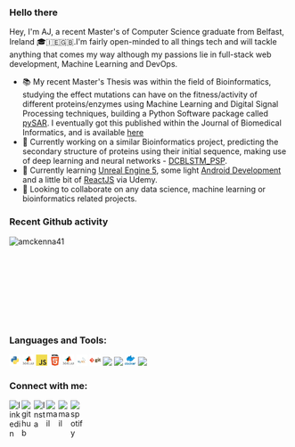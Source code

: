 ### Hello there
<!-- <img src="https://media.giphy.com/media/KGMzZvWa5su2O5LCVR/giphy.gif" width="10px">
 -->
Hey, I'm AJ, a recent Master's of Computer Science graduate from Belfast, Ireland 🎓🇮🇪🇬🇧.I'm fairly open-minded to all things tech and will tackle anything that comes my way although my passions lie in full-stack web development, Machine Learning and DevOps. 

- 📚 My recent Master's Thesis was within the field of Bioinformatics, studying the effect mutations can have on the fitness/activity of different proteins/enzymes using Machine Learning and Digital Signal Processing techniques, building a Python Software package called [pySAR](https://github.com/amckenna41/pySAR). I eventually got this published within the Journal of Biomedical Informatics, and is available [here](https://www.sciencedirect.com/science/article/abs/pii/S1532046422000326)
- 🔭 Currently working on a similar Bioinformatics project, predicting the secondary structure of proteins using their initial sequence, making use of deep learning and neural networks - [DCBLSTM_PSP](https://github.com/amckenna41/DCBLSTM_PSP).
- 🌱 Currently learning [Unreal Engine 5](https://www.udemy.com/course/unrealcourse/), some light [Android Development](https://www.udemy.com/course/the-complete-android-oreo-developer-course/) and a little bit of [ReactJS](https://www.udemy.com/course/react-the-complete-guide-incl-redux/) via Udemy.
- 👯 Looking to collaborate on any data science, machine learning or bioinformatics related projects. 

### Recent Github activity                                                  
<img align="left" alt="amckenna41" src="https://github-readme-stats-git-master.amckenna41.vercel.app/api?username=amckenna41&show_icons=true"  />

<!-- ### Spotify Playing 🎧
[<img align="left" src="https://now-playing-codestackr.vercel.app/api/spotify-playing" alt="amckenna Spotify Playing" width="350" />](https://open.spotify.com/user/a9npRdzhR7uzv1aL3cKugw) -->

<br>
<br>
<br>
<br>
<br>
<br>
<br>
<br>
<br>

### Languages and Tools:

<!-- [![Top Langs](https://github-readme-stats.vercel.app/api/top-langs/?username=amckenna41&layout=compact)](https://github.com/anuraghazra/github-readme-stats)
 -->
<code><img height="20" src="https://raw.githubusercontent.com/github/explore/80688e429a7d4ef2fca1e82350fe8e3517d3494d/topics/python/python.png"></code>
<code><img height="20" src="https://raw.githubusercontent.com/github/explore/80688e429a7d4ef2fca1e82350fe8e3517d3494d/topics/matlab/matlab.png"></code>
<code><img height="20" src="https://raw.githubusercontent.com/github/explore/80688e429a7d4ef2fca1e82350fe8e3517d3494d/topics/javascript/javascript.png"></code>
<code><img height="20" src="https://raw.githubusercontent.com/github/explore/80688e429a7d4ef2fca1e82350fe8e3517d3494d/topics/html/html.png"></code>
<code><img height="20" src="https://raw.githubusercontent.com/github/explore/80688e429a7d4ef2fca1e82350fe8e3517d3494d/topics/matlab/matlab.png"></code>
<code><img height="20" src="https://raw.githubusercontent.com/github/explore/80688e429a7d4ef2fca1e82350fe8e3517d3494d/topics/mysql/mysql.png"></code>
<code><img height="20" src="https://raw.githubusercontent.com/github/explore/80688e429a7d4ef2fca1e82350fe8e3517d3494d/topics/git/git.png"></code>
<code><img height="20" src="https://raw.githubusercontent.com/gilbarbara/logos/master/logos/aws.svg"></code>
<code><img height="20" src="https://raw.githubusercontent.com/gilbarbara/logos/master/logos/google-cloud.svg"></code>
<code><img height="20" src="https://raw.githubusercontent.com/github/explore/80688e429a7d4ef2fca1e82350fe8e3517d3494d/topics/docker/docker.png"></code>
<code><img height="20" src="https://media.trustradius.com/product-logos/bS/I8/UO2UCI37TC30-180x180.PNG"></code>

### Connect with me:

[<img align="left" alt="linkedin" width="22px" src="https://cdn.jsdelivr.net/npm/simple-icons@v3/icons/linkedin.svg" />][linkedin]
[<img align="left" alt="github" width="22px" src="https://cdn.jsdelivr.net/npm/simple-icons@v3/icons/github.svg" />][github]
[<img align="left" alt="Insta" width="22px" src="https://raw.githubusercontent.com/gilbarbara/logos/master/logos/instagram-icon.svg"/>][insta]
[<img align="left" alt="mail" width="22px" src="https://cdn.jsdelivr.net/npm/simple-icons@v3/icons/gmail.svg" />][gmail]
[<img align="left" alt="mail" width="22px" src="https://cdn.jsdelivr.net/npm/simple-icons@v3/icons/medium.svg" />][medium]
[<img align="left" alt="spotify" width="22px" src="https://cdn.jsdelivr.net/npm/simple-icons@v3/icons/spotify.svg" />][spotify]

<br> 

[linkedin]: https://www.linkedin.com/in/adam-mckenna-7a5b22151/
[github]: https://github.com/amckenna41
[insta]: https://www.instagram.com/adammck98/
[gmail]: mailto:amckenna41@qub.ac.uk
[spotify]: https://open.spotify.com/user/bantihistamines?si=1a62120accf84add
[medium]: https://github.com/amckenna41


